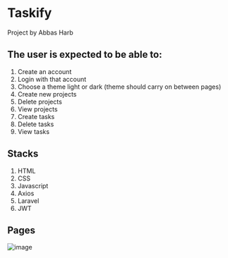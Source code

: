 ﻿# Taskify

Project by Abbas Harb

## The user is expected to be able to:

1. Create an account
2. Login with that account
3. Choose a theme light or dark (theme should carry on between pages)
4. Create new projects
5. Delete projects
6. View projects
7. Create tasks
8. Delete tasks
9. View tasks

## Stacks

1. HTML
2. CSS
3. Javascript
4. Axios
5. Laravel
6. JWT

## Pages
![image](https://user-images.githubusercontent.com/107784198/208162541-f0c721f8-b59c-40b9-b2d1-12ed0e50613c.png)
